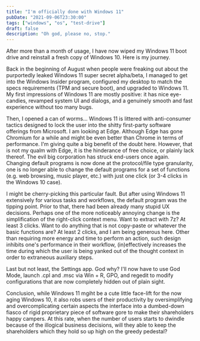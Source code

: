 ```yaml
---
title: "I'm officially done with Windows 11"
pubDate: "2021-09-06T23:30:00"
tags: ["windows", "os", "test-drive"]
draft: false
description: "Oh god, please no, stop."
---
```


After more than a month of usage, I have now wiped my Windows 11 boot drive and reinstall a fresh copy of Windows 10. Here is my journey.

Back in the beginning of August when people were freaking out about the purportedly leaked Windows 11 super secret alpha/beta, I managed to get into the Windows Insider program, configured my desktop to match the specs requirements (TPM and secure boot), and upgraded to Windows 11. My first impressions of Windows 11 are mostly positive: it has nice eye-candies, revamped system UI and dialogs, and a genuinely smooth and fast experience without too many bugs.

Then, I opened a can of worms... Windows 11 is littered with anti-consumer tactics designed to lock the user into the shitty first-party software offerings from Microsoft. I am looking at Edge. Although Edge has gone Chromium for a while and might be even better than Chrome in terms of performance. I\'m giving quite a big benefit of the doubt here. However, that is not my qualm with Edge, it is the hinderance of free choice, or plainly lack thereof. The evil big corporation has struck end-users once again. Changing default programs is now done at the protocol/file type granularity, one is no longer able to change the default programs for a set of functions (e.g. web browsing, music player, etc.) with just one click (or 3-4 clicks in the Windows 10 case).

I might be cherry-picking this particular fault. But after using Windows 11 extensively for various tasks and workflows, the default program was the tipping point. Prior to that, there had been already many stupid UX decisions. Perhaps one of the more noticeably annoying change is the simplification of the right-click context menu. Want to extract with 7z? At least 3 clicks. Want to do anything that is not copy-paste or whatever the basic functions are? At least 2 clicks, and I am being generous here. Other than requiring more energy and time to perform an action, such design inhibits one's performance in their workflow, (in)effectively increases the time during which the user is being yanked out of the thought context in order to extraneous auxiliary steps.

Last but not least, the Settings app. God why? I'll now have to use God Mode, launch .cpl and .msc via Win + R, GPO, and regedit to modify configurations that are now completely hidden out of plain sight.

Conclusion, while Windows 11 mgiht be a cute little face-lift for the now aging Windows 10, it also robs users of their productivity by oversimplifying and overcomplicating certain aspects the interface into a dumbed-down fiasco of rigid proprietary piece of software gore to make their shareholders happy campers. At this rate, when the number of users starts to dwindle because of the illogical business decisions, will they able to keep the shareholders which they hold so up high on the greedy pedestal?
